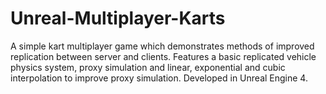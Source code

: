 # Unreal-Multiplayer-Karts
A simple kart multiplayer game which demonstrates methods of improved replication between server and clients. Features a basic replicated vehicle physics system, proxy simulation and linear, exponential and cubic interpolation to improve proxy simulation. Developed in Unreal Engine 4.
